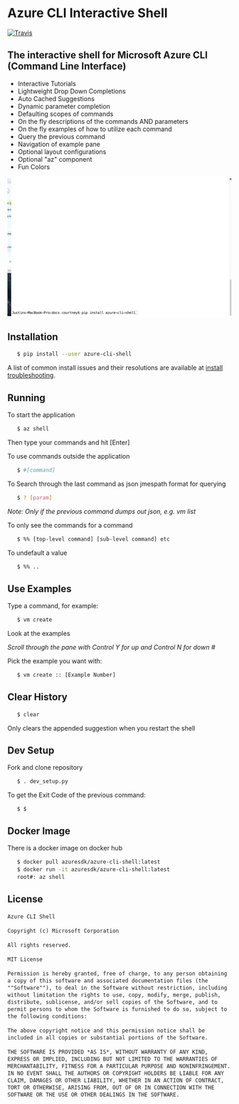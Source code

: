 # Azure CLI Interactive Shell
[![Travis](https://travis-ci.org/Azure/azure-cli-shell.svg?branch=master)](https://travis-ci.org/Azure/azure-cli-shell)

## The interactive shell for Microsoft Azure CLI (Command Line Interface)

- Interactive Tutorials
- Lightweight Drop Down Completions 
- Auto Cached Suggestions 
- Dynamic parameter completion 
- Defaulting scopes of commands
- On the fly descriptions of the commands AND parameters 
- On the fly examples of how to utilize each command 
- Query the previous command
- Navigation of example pane 
- Optional layout configurations 
- Optional "az" component 
- Fun Colors 

![Overview](docs/shell_tutorial.gif)

## Installation

```bash
   $ pip install --user azure-cli-shell
```

A list of common install issues and their resolutions are available at [install troubleshooting](https://github.com/azure/azure-cli-shell/blob/master/docs/install_troubleshooting.md).


## Running

To start the application

```bash
   $ az shell
```

Then type your commands and hit [Enter]

To use commands outside the application

```bash
   $ #[command]
```

To Search through the last command as json
jmespath format for querying

```bash
   $ ? [param]
```

*Note: Only if the previous command dumps out json, e.g. vm list*

To only see the commands for a command

```bash
   $ %% [top-level command] [sub-level command] etc
```

To undefault a value

```bash
   $ %% ..
```

## Use Examples

Type a command, for example:

```bash
   $ vm create
```

Look at the examples

*Scroll through the pane with Control Y for up and Control N for down #*

Pick the example you want with:

```bash
   $ vm create :: [Example Number]
```

## Clear History

```bash
   $ clear
```

Only clears the appended suggestion when you restart the shell


## Dev Setup

Fork and clone repository

```bash
   $ . dev_setup.py
```

To get the Exit Code of the previous command:

```
   $ $
```

## Docker Image


There is a docker image on docker hub

```bash
   $ docker pull azuresdk/azure-cli-shell:latest
   $ docker run -it azuresdk/azure-cli-shell:latest
   root#: az shell
```


## License

```
Azure CLI Shell

Copyright (c) Microsoft Corporation

All rights reserved. 

MIT License

Permission is hereby granted, free of charge, to any person obtaining a copy of this software and associated documentation files (the ""Software""), to deal in the Software without restriction, including without limitation the rights to use, copy, modify, merge, publish, distribute, sublicense, and/or sell copies of the Software, and to permit persons to whom the Software is furnished to do so, subject to the following conditions:

The above copyright notice and this permission notice shall be included in all copies or substantial portions of the Software.

THE SOFTWARE IS PROVIDED *AS IS*, WITHOUT WARRANTY OF ANY KIND, EXPRESS OR IMPLIED, INCLUDING BUT NOT LIMITED TO THE WARRANTIES OF MERCHANTABILITY, FITNESS FOR A PARTICULAR PURPOSE AND NONINFRINGEMENT. IN NO EVENT SHALL THE AUTHORS OR COPYRIGHT HOLDERS BE LIABLE FOR ANY CLAIM, DAMAGES OR OTHER LIABILITY, WHETHER IN AN ACTION OF CONTRACT, TORT OR OTHERWISE, ARISING FROM, OUT OF OR IN CONNECTION WITH THE SOFTWARE OR THE USE OR OTHER DEALINGS IN THE SOFTWARE.
```
